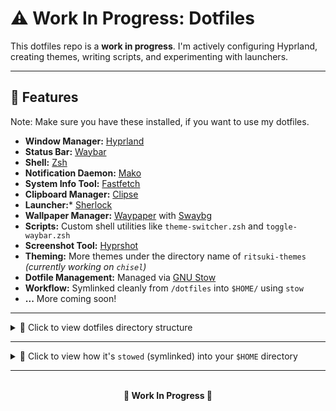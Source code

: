 # ⚠️ Work In Progress: Dotfiles

This dotfiles repo is a **work in progress**. I'm actively configuring Hyprland, creating themes, writing scripts, and experimenting with launchers. 

---

## 🚀 Features

Note: Make sure you have these installed, if you want to use my dotfiles.

- **Window Manager:** [Hyprland](https://hyprland.org/)
- **Status Bar:** [Waybar](https://wiki.hyprland.org/Useful-Utilities/Status-Bars/)
- **Shell:** [Zsh](https://ohmyz.sh/)
- **Notification Daemon:** [Mako](https://github.com/emersion/mako)
- **System Info Tool:** [Fastfetch](https://github.com/fastfetch-cli/fastfetch)
- **Clipboard Manager:** [Clipse](https://github.com/savedra1/clipse)
- **Launcher:*** [Sherlock](https://github.com/Skxxtz/sherlock)
- **Wallpaper Manager:** [Waypaper](https://github.com/anufrievroman/waypaper) with [Swaybg](https://github.com/swaywm/swaybg)
- **Scripts:** Custom shell utilities like `theme-switcher.zsh` and `toggle-waybar.zsh`
- **Screenshot Tool:** [Hyprshot](https://github.com/Gustash/Hyprshot)
- **Theming:** More themes under the directory name of `ritsuki-themes` *(currently working on `chisel`)*
- **Dotfile Management:** Managed via [GNU Stow]((https://www.gnu.org/software/stow/manual/stow.html))
- **Workflow:** Symlinked cleanly from `/dotfiles` into `$HOME/` using `stow`
- **...** More coming soon!

---

<details>
<summary>📂 Click to view dotfiles directory structure</summary>

```plaintext
~/dotfiles
├── CHANGELOG.md
├── fastfetch
│   └── .config
│       └── fastfetch
│           └── config.jsonc
├── .gitignore
├── hypr
│   └── .config
│       └── hypr
│           ├── hyprland.conf
│           ├── keybindings.conf
│           ├── theme.conf
│           └── workspace.conf
├── mako
│   └── .config
│       └── mako
│           └── config
├── README.md
├── scripts
│   └── .local
│       └── bin
│           ├── battery-notifier.zsh
│           ├── goto-workspace.zsh
│           ├── theme-switcher.zsh
│           └── toggle-waybar.zsh
├── systemd
│   └── .config
│       └── systemd
│           └── user
│               ├── battery-notifier.service
│               └── battery-notifier.timer
├── themes
│   └── ritsuki-themes
│       ├── chisel
│       │   ├── chisel.conf
│       │   └── waybar
│       │       └── style.css
│       └── dream
│           ├── config.jsonc
│           └── dream.conf
├── .vscode
├── waybar
│   └── .config
│       └── waybar
│           ├── config.jsonc
│           └── style.css
└── zsh
    └── .zshrc
```
</details>

---

<details>
<summary>🔗 Click to view how it's <code>stowed</code> (symlinked) into your <code>$HOME</code> directory</summary>

```plaintext
$HOME/
├── .config
│   ├── fastfetch
│   │   └── config.jsonc  -> ~/dotfiles/fastfetch/.config/fastfetch/config.jsonc
│   ├── hypr
│   │   ├── hyprland.conf     -> ~/dotfiles/hypr/.config/hypr/hyprland.conf
│   │   ├── keybindings.conf  -> ~/dotfiles/hypr/.config/hypr/keybindings.conf
│   │   ├── theme.conf        -> ~/dotfiles/hypr/.config/hypr/theme.conf
│   │   └── workspace.conf    -> ~/dotfiles/hypr/.config/hypr/workspace.conf
│   ├── mako
│   │   └── config        -> ~/dotfiles/mako/.config/mako/config
│   ├── systemd
│   │   └── user
│   │       ├── battery-notifier.service -> ~/dotfiles/systemd/.config/systemd/user/battery-notifier.service
│   │       └── battery-notifier.timer   -> ~/dotfiles/systemd/.config/systemd/user/battery-notifier.timer
│   └── waybar
│       ├── config.jsonc  -> ~/dotfiles/waybar/.config/waybar/config.jsonc
│       └── style.css     -> ~/dotfiles/waybar/.config/waybar/style.css
├── .zshrc                     -> ~/dotfiles/zsh/.zshrc
└── .local
    └── bin
        ├── battery-notifier.zsh  -> ~/dotfiles/scripts/.local/bin/battery-notifier.zsh
        ├── goto-workspace.zsh    -> ~/dotfiles/scripts/.local/bin/goto-workspace.zsh
        ├── theme-switcher.zsh    -> ~/dotfiles/scripts/.local/bin/theme-switcher.zsh
        └── toggle-waybar.zsh     -> ~/dotfiles/scripts/.local/bin/toggle-waybar.zsh
```
</details>

---

<br>
 <center><strong>🚧 Work In Progress 🚧</strong></center>

 <!-- Requires:
 - (pacman) stow - Manage installation of multiple softwares in the same directory tree
 - (pacman) jq - Command-line JSON processor. Used by workspace-notifier.zsh
 - (yay) hyprshot - A utility to easily take screenshots in Hyprland
 - (yay) clipse - Configurable TUI clipboard manager for Unix
 
 Are used but optional:
 - OCR
    - tesseract - An OCR program
    - imagemagick - An image viewing/manipulation program
    - wl-clipboard - Command-line copy/paste utilities for Wayland

 - Reminder utility
    (pacman) at - AT and batch delayed command scheduling utility and daemon
 - Language input tool
    - (pacman) fcitx5 - Next generation of fcitx
    - (pacman) fcitx5-mozc - Fcitx5 Module of A Japanese Input Method for Chromium OS, Windows, Mac and Linux (the Open Source Edition of Google Japanese Input)
    - (pacman) fctix5-configtool - Configuration Tool for Fcitx5
        - IDEALLY, you can instead install: (pacman) fcitx5-mozc-ut - Fcitx5 module for Mozc (the Open Source edition of Google Japanese Input) bundled with the UT dictionary
 -->